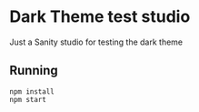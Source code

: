 # Dark Theme test studio

Just a Sanity studio for testing the dark theme

## Running

```
npm install
npm start
```
